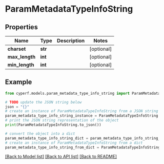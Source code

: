 # ParamMetadataTypeInfoString


## Properties

Name | Type | Description | Notes
------------ | ------------- | ------------- | -------------
**charset** | **str** |  | [optional] 
**max_length** | **int** |  | [optional] 
**min_length** | **int** |  | [optional] 

## Example

```python
from cyperf.models.param_metadata_type_info_string import ParamMetadataTypeInfoString

# TODO update the JSON string below
json = "{}"
# create an instance of ParamMetadataTypeInfoString from a JSON string
param_metadata_type_info_string_instance = ParamMetadataTypeInfoString.from_json(json)
# print the JSON string representation of the object
print(ParamMetadataTypeInfoString.to_json())

# convert the object into a dict
param_metadata_type_info_string_dict = param_metadata_type_info_string_instance.to_dict()
# create an instance of ParamMetadataTypeInfoString from a dict
param_metadata_type_info_string_from_dict = ParamMetadataTypeInfoString.from_dict(param_metadata_type_info_string_dict)
```
[[Back to Model list]](../README.md#documentation-for-models) [[Back to API list]](../README.md#documentation-for-api-endpoints) [[Back to README]](../README.md)


